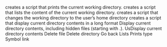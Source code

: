 creates a script that prints the current working directory.
creates a script that lists the content of the current working directory.
creates a script that changes the working directory to the user’s home directory
creates a script that display current directory contents in a long format
Display current directory contents, including hidden files (starting with .). UsDisplay current directory contents
Delete file
Delete directory
Go back
Lists
Prints type
Symbol link
